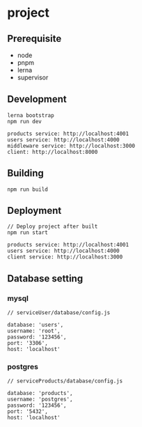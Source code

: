 # project

## Prerequisite

- node
- pnpm 
- lerna
- supervisor

## Development
```
lerna bootstrap
npm run dev

products service: http://localhost:4001
users service: http://localhost:4000
middleware service: http://localhost:3000
client: http://localhost:8000
```

## Building
```
npm run build
```

## Deployment 
```
// Deploy project after built
npm run start

products service: http://localhost:4001
users service: http://localhost:4000
client service: http://localhost:3000
```

## Database setting

### mysql
```
// serviceUser/database/config.js

database: 'users',
username: 'root',
password: '123456',
port: '3306',
host: 'localhost'
```

### postgres
```text
// serviceProducts/database/config.js

database: 'products',
username: 'postgres',
password: '123456',
port: '5432',
host: 'localhost'
```
